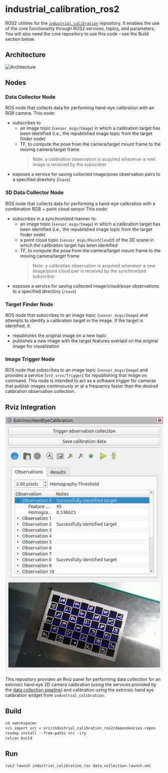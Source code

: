 # industrial_calibration_ros2
ROS2 utilities for the [`industrial_calibration`](https://github.com/ros-industrial/industrial_calibration) repository.  It enables the use of the core functionality through ROS2 services, topics, and parameters.  You will also need the core repository to use this code - see the Build section below.

## Architecture
![Architecture](docs/architecture.png)

## Nodes
### Data Collector Node
ROS node that collects data for performing hand-eye calibration with an RGB camera.
This node:
  - subscribes to
    - an image topic (`sensor_msgs/Image`) in which a calibration target has been identified (i.e., the republished image topic from the target finder node)
    - TF, to compute the pose from the camera/target mount frame to the moving camera/target frame
      > Note: a calibration observation is acquired whenever a new image is received by the subscriber
  - exposes a service for saving collected image/pose observation pairs to a specified directory (/`save`)

### 3D Data Collector Node
ROS node that collects data for performing a hand-eye calibration with a combination RGB + point cloud sensor
This node:
  - subscribes in a synchronized manner to:
    - an image topic (`sensor_msgs/Image`) in which a calibration target has been identified (i.e., the republished image topic from the target finder node)
    - a point cloud topic (`sensor_msgs/PointCloud2`) of the 3D scene in which the calibration target has been identified
    - TF, to compute the pose from the camera/target mount frame to the moving camera/target frame
        > Note: a calibration observation is acquired whenever a new image/point cloud pair is received by the synchronized subscriber
  - exposes a service for saving collected image/cloud/pose observations to a specified directory (`/save`)

### Target Finder Node
ROS node that subscribes to an image topic (`sensor_msgs/Image`) and attempts to identify a calibration target in the image.
If the target is identified, it:
  - republishes the original image on a new topic
  - publishes a new image with the target features overlaid on the original image for visualization

### Image Trigger Node
ROS node that subscribes to an image topic (`sensor_msgs/Image`) and provides a service (`std_srvs/Trigger`) for republishing that image on command.
This node is intended to act as a software trigger for cameras that publish images continuously or at a frequency faster than the desired calibration observation collection.

## Rviz Integration

![Extrinsic Hand Eye Calibration Panel](docs/rviz_panel_extrinsic_hand_eye_calibration.png)

This repository provides an Rviz panel for performing data collection for an extrinsic hand eye 2D camera calibration (using the services provided by the [data collection pipeline](launch/data_collection.launch.xml))
and calibration using the extrinsic hand eye calibration widget from `industrial_calibration`.

## Build
```commandLine
cd <workspace>
vcs import src < src/industrial_calibration_ros2/dependencies.repos
rosdep install --from-paths src -iry
colcon build
```

## Run
```commandLine
ros2 launch industrial_calibration_ros data_collection.launch.xml
```
